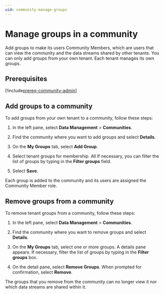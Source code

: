 ```yaml
---
uid: community-manage-groups
---
```


# Manage groups in a community

Add groups to make its users Community Members, which are users that can view the community and the data streams shared by other tenants. You can only add groups from your own tenant. Each tenant manages its own groups.

## Prerequisites

[!include[prereq-community-admin](includes/prereq-community-admin.md)]

## Add groups to a community

To add groups from your own tenant to a community, follow these steps:

1. In the left pane, select **Data Management** > **Communities**.

1. Find the community where you want to add groups and select **Details**.

1. On the **My Groups** tab, select **Add Group**.

1. Select tenant groups for membership. All If necessary, you can filter the list of groups by typing in the **Filter groups** field.

1. Select **Save**.

Each group is added to the community and its users are assigned the Community Member role.

## Remove groups from a community

To remove tenant groups from a community, follow these steps:

1. In the left pane, select **Data Management** > **Communities**.

1. Find the community where you want to remove groups and select **Details**.

1. On the **My Groups** tab, select one or more groups. A details pane appears. If necessary, filter the list of groups by typing in the **Filter groups** box.

1. On the detail pane, select **Remove Groups**. When prompted for confirmation, select **Remove**.

The groups that you remove from the community can no longer view it nor which data streams are shared within it.
